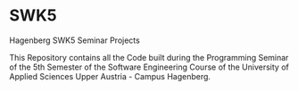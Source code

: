 # SWK5
Hagenberg SWK5 Seminar Projects

This Repository contains all the Code built during the Programming Seminar of the 5th Semester of the Software Engineering Course of 
the University of Applied Sciences Upper Austria - Campus Hagenberg.